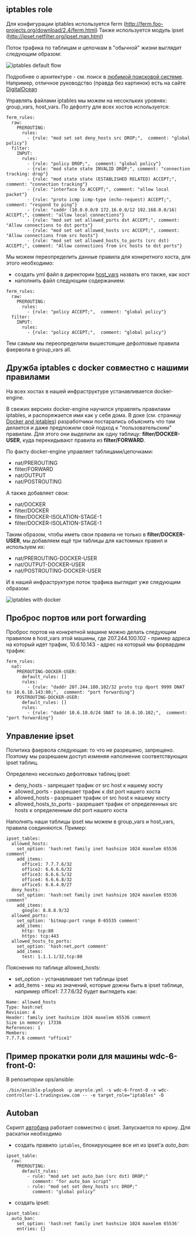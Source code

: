 ## iptables role

Для конфигурации iptables используется ferm (http://ferm.foo-projects.org/download/2.4/ferm.html)
Также используется модуль ipset (http://ipset.netfilter.org/ipset.man.html)

Поток трафика по таблицам и цепочкам в "обычной" жизни выглядит следующим образом:

 ![iptables default flow](iptables.svg)

Подробнее о архитектуре - см. поиск в [любимой поисковой системе](https://www.google.com).
 Например, отличное руководство (правда без картинок) есть на сайте
 [DigitalOcean](https://www.digitalocean.com/community/tutorials/a-deep-dive-into-iptables-and-netfilter-architecture)

Управлять файлами iptables мы можем на несокльких уровнях: group_vars, host_vars.
По дефолту для всех хостов используется:

```
ferm_rules:
  raw:
    PREROUTING:
      rules:
        - {rule: "mod set set deny_hosts src DROP;",  comment: "global policy"}
  filter:
    INPUT:
      rules:
        - {rule: "policy DROP;",  comment: "global policy"}
        - {rule: "mod state state INVALID DROP;", comment: "connection tracking: drop"}
        - {rule: "mod state state (ESTABLISHED RELATED) ACCEPT;", comment: "connection tracking"}
        - {rule: "interface lo ACCEPT;", comment: "allow local packet"}
        - {rule: "proto icmp icmp-type (echo-request) ACCEPT;", comment: "respond to ping"}
        - {rule: "saddr (10.0.0.0/8 172.16.0.0/12 192.168.0.0/16) ACCEPT;", comment: "allow local connections"}
        - {rule: "mod set set allowed_ports dst ACCEPT;", comment: "Allow connections to dst ports"}
        - {rule: "mod set set allowed_hosts src ACCEPT;", comment: "Allow connections from src hosts"}
        - {rule: "mod set set allowed_hosts_to_ports (src dst) ACCEPT;", comment: "Allow connections from src hosts to dst ports"}
```

Мы можем переопределить данные правила для конкретного хоста, для этого необходимо:

- создать yml файл в директории [host_vars](../../host_vars) назвать его также, как хост
- наполнить файл следующим содержанием:

```
ferm_rules:
  raw:
    PREROUTING:
      rules:
        - {rule: "policy ACCEPT;",  comment: "global policy"}
  filter:
    INPUT:
      rules:
        - {rule: "policy ACCEPT;",  comment: "global policy"}
```

Тем самым мы переопределили вышестоящие дефолтовые правила фаервола в group_vars all.

## Дружба iptables с docker совместно с нашими правилами

На всех хостах в нашей инфраструктуре устанавливается docker-engine.

В свежих версиях docker-engine научился управлять правилами iptables, и
 распоряжается ими как у себя дома. В доке (см. страницу
 [Docker and iptables](https://docs.docker.com/network/iptables))
 разработчики постарались объяснить что там делается и даже предложили свой
 подход к "пользовательским" правилам. Для этого они выделили аж одну таблицу:
 **filter/DOCKER-USER**, куда перекидывают правила из **filter/FORWARD**.

По факту docker-engine управляет таблицами/цепочками:
 - nat/PREROUTING
 - filter/FORWARD
 - nat/OUTPUT
 - nat/POSTROUTING

А также добавляет свои:
 - nat/DOCKER
 - filter/DOCKER
 - filter/DOCKER-ISOLATION-STAGE-1
 - filter/DOCKER-ISOLATION-STAGE-1

Таким образом, чтобы иметь свои правила не только в **filter/DOCKER-USER**,
 мы добавляем ещё три таблицы для кастомных правил и используем их:
 - nat/PREROUTING-DOCKER-USER
 - nat/OUTPUT-DOCKER-USER
 - nat/POSTROUTING-DOCKER-USER

И в нашей инфраструктуре поток трафика выглядит уже следующим образом:

 ![iptables with docker](iptables_w_docker.svg)


## Проброс портов или port forwarding

Проброс портов на конкретной машине можно делать следующим правилом в host_vars этой машины, где 207.244.100.102 - пример адреса на который идет трафик, 10.6.10.143 - адрес на который мы форвардим трафик:

```
ferm_rules:
  nat:
    PREROUTING-DOCKER-USER:
      default_rules: []
      rules:
        - {rule: "daddr 207.244.100.102/32 proto tcp dport 9999 DNAT to 10.6.10.143:80;",  comment: "port forwarding"}
    POSTROUTING-DOCKER-USER:
      default_rules: []
      rules:
        - {rule: "daddr 10.6.10.0/24 SNAT to 10.6.10.102;",  comment: "port forwarding"}
```

## Управление ipset

Политика фаервола следующая: то что не разрешено, запрещено. Поэтому мы разрешаем доступ изменяя наполнение соответствующих ipset таблиц.

Определено несколько дефолтовых таблиц ipset:
- deny_hosts - запрещает трафик от src host к нашему хосту
- allowed_ports - разрешает трафик к dst port нашего хоста
- allowed_hosts - разрешает трафик от src host к нашему хосту
- allowed_hosts_to_ports - разрешает трафик от определенных src hosts к определенным dst port нашего хоста

Наполнять наши таблицы ipset мы можем в group_vars и host_vars, правила соединяются. Пример:
```
ipset_tables:
  allowed_hosts:
    set_option: 'hash:net family inet hashsize 1024 maxelem 65536 comment'
    add_items:
      office1: 7.7.7.6/32
      office2: 6.6.6.6/32
      office3: 6.6.6.5/32
      office4: 6.6.6.8/32
      office5: 6.6.4.0/27
  deny_hosts:
    set_option: 'hash:net family inet hashsize 1024 maxelem 65536 comment'
    add_items:
      google: 8.8.8.9/32
  allowed_ports:
    set_option: 'bitmap:port range 0-65535 comment'
    add_items:
      http: tcp:80
      https: tcp:443
  allowed_hosts_to_ports:
    set_option: 'hash:net,port comment'
    add_items:
      test: 1.1.1.1/32,tcp:80
```
Пояснения по таблице allowed_hosts:
- set_option - устанавливает тип таблицы ipset
- add_items - хеш из значений, которые дожны быть в ipset таблице, например office1: 7.7.7.6/32 будет выглядеть как:
```
Name: allowed_hosts
Type: hash:net
Revision: 4
Header: family inet hashsize 1024 maxelem 65536 comment
Size in memory: 17336
References: 1
Members:
7.7.7.6 comment "office1"
```
## Пример прокатки роли для машины wdc-6-front-0:

В репозитории ops/ansible:
```
./bin/ansible-playbook -p anyrole.yml -s wdc-6-front-0 -x wdc-controller-1.tradingview.com -- -e target_role="iptables" -D
```

## Autoban

Скрипт [автобана](files/autoban.rb) работает совместно с ipset. Запускается по крону. Для раскатки необходимо 
- создать правило `iptables`, блокирующиее все ип из ipset'а _auto_ban_:
```
ipset_table:
  raw:
    PREROUTING:
      default_rules:
        - rule: "mod set set auto_ban (src dst) DROP;"
          comment: "for auto_ban script"
        - rule: "mod set set deny_hosts src DROP;"
          comment: "global policy"
```
- создать ipset:
```
ipset_tables:
  auto_ban:
    set_option: 'hash:net family inet hashsize 1024 maxelem 65536'
    entries: {}
```
